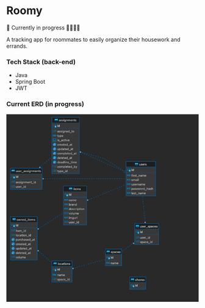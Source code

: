 # Roomy
🧱 Currently in progress 🔨👷🏻‍♀️

A tracking app for roommates to easily organize their housework and errands.

### Tech Stack (back-end)
* Java
* Spring Boot
* JWT

### Current ERD (in progress)
![](docs/erd.png)